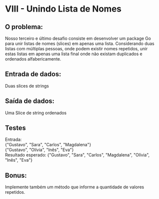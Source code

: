 # VIII - Unindo Lista de Nomes

## O problema:

Nosso terceiro e último desafio consiste em desenvolver um package Go para unir listas de nomes (slices) em apenas uma lista. Considerando duas listas com múltiplas pessoas, onde podem existir nomes repetidos, unir estas listas em apenas uma lista final onde não existam duplicados e ordenados alfabericamente.  

## Entrada de dados:    
Duas slices de strings

## Saída de dados:   
Uma Slice de string ordenados  

## Testes   
Entrada:   
{"Gustavo", "Sara", "Carlos", "Magdalena"}   
{"Gustavo", "Olívia", "Inês", "Eva"}   
Resultado esperado: {"Gustavo", "Sara", "Carlos", "Magdalena", "Olívia", "Inês", "Eva"}   
   

## Bonus:   
Implemente também um método que informe a quantidade de valores repetidos.   